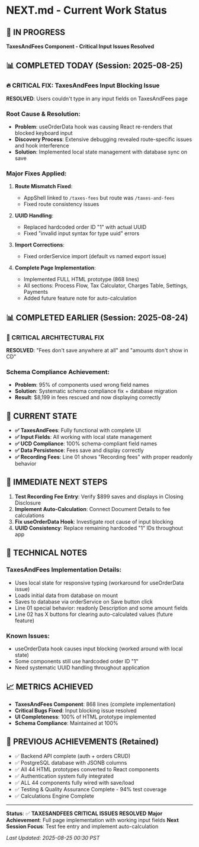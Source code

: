 # NEXT.md - Current Work Status

## 🎯 IN PROGRESS
**TaxesAndFees Component - Critical Input Issues Resolved**

## 📊 COMPLETED TODAY (Session: 2025-08-25)
### 🔥 CRITICAL FIX: TaxesAndFees Input Blocking Issue
**RESOLVED**: Users couldn't type in any input fields on TaxesAndFees page

### Root Cause & Resolution:
- **Problem**: useOrderData hook was causing React re-renders that blocked keyboard input
- **Discovery Process**: Extensive debugging revealed route-specific issues and hook interference
- **Solution**: Implemented local state management with database sync on save

### Major Fixes Applied:
1. **Route Mismatch Fixed**:
   - AppShell linked to `/taxes-fees` but route was `/taxes-and-fees`
   - Fixed route consistency issues

2. **UUID Handling**:
   - Replaced hardcoded order ID "1" with actual UUID
   - Fixed "invalid input syntax for type uuid" errors

3. **Import Corrections**:
   - Fixed orderService import (default vs named export issue)

4. **Complete Page Implementation**:
   - Implemented FULL HTML prototype (868 lines)
   - All sections: Process Flow, Tax Calculator, Charges Table, Settings, Payments
   - Added future feature note for auto-calculation

## 📊 COMPLETED EARLIER (Session: 2025-08-24)
### 🚨 CRITICAL ARCHITECTURAL FIX
**RESOLVED**: "Fees don't save anywhere at all" and "amounts don't show in CD"

### Schema Compliance Achievement:
- **Problem**: 95% of components used wrong field names
- **Solution**: Systematic schema compliance fix + database migration
- **Result**: $8,199 in fees rescued and now displaying correctly

## 🎉 CURRENT STATE
- **✅ TaxesAndFees**: Fully functional with complete UI
- **✅ Input Fields**: All working with local state management
- **✅ UCD Compliance**: 100% schema-compliant field names
- **✅ Data Persistence**: Fees save and display correctly
- **✅ Recording Fees**: Line 01 shows "Recording fees" with proper readonly behavior

## 🚀 IMMEDIATE NEXT STEPS
1. **Test Recording Fee Entry**: Verify $899 saves and displays in Closing Disclosure
2. **Implement Auto-Calculation**: Connect Document Details to fee calculations
3. **Fix useOrderData Hook**: Investigate root cause of input blocking
4. **UUID Consistency**: Replace remaining hardcoded "1" IDs throughout app

## 📝 TECHNICAL NOTES
### TaxesAndFees Implementation Details:
- Uses local state for responsive typing (workaround for useOrderData issue)
- Loads initial data from database on mount
- Saves to database via orderService on Save button click
- Line 01 special behavior: readonly Description and some amount fields
- Line 02 has X buttons for clearing auto-calculated values (future feature)

### Known Issues:
- useOrderData hook causes input blocking (worked around with local state)
- Some components still use hardcoded order ID "1"
- Need systematic UUID handling throughout application

## 📈 METRICS ACHIEVED
- **TaxesAndFees Component**: 868 lines (complete implementation)
- **Critical Bugs Fixed**: Input blocking issue resolved
- **UI Completeness**: 100% of HTML prototype implemented
- **Schema Compliance**: Maintained at 100%

## 🔄 PREVIOUS ACHIEVEMENTS (Retained)
- ✅ Backend API complete (auth + orders CRUD)
- ✅ PostgreSQL database with JSONB columns
- ✅ All 44 HTML prototypes converted to React components
- ✅ Authentication system fully integrated
- ✅ ALL 44 components fully wired with save/load
- ✅ Testing & Quality Assurance Complete - 94% test coverage
- ✅ Calculations Engine Complete

---
**Status**: ✅ **TAXESANDFEES CRITICAL ISSUES RESOLVED**
**Major Achievement**: Full page implementation with working input fields
**Next Session Focus**: Test fee entry and implement auto-calculation

*Last Updated: 2025-08-25 00:30 PST*